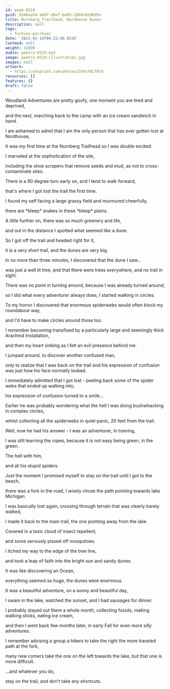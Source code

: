 ```yaml
---
id: poem-0319
guid: 6540aa54-de87-49ef-ba95-280dc6e9695e
title: Nurnberg Trailhead, Nordhouse Dunes
description: null
tags:
  - furkies-purrkies
date: '2021-01-14T04:22:48.024Z'
lastmod: null
weight: 31900
audio: poetry-0319.mp3
image: poetry-0319-illustration.jpg
images: null
artwork:
  - https://unsplash.com/photos/2ShvY8Lf6l0
resources: []
features: {}
draft: false
---
```


Woodland Adventures are pretty goofy, one moment you are tired and deprived,

and the next, marching back to the camp with an ice cream sandwich in hand.

I am ashamed to admit that I am the only person that has ever gotten lost at Nordhouse,

It was my first time at the Nurnberg Trailhead so I was double excited.

I marveled at the sophistication of the site,

including the shoe scrapers that remove seeds and mud, as not to cross-contaminate sites.

There is a 90 degree turn early on, and I tend to walk forward,

that's where I got lost the trail the first time.

I found my self facing a large grassy field and murmured cheerfully,

there are \*bleep\* snakes in these \*bleep\* plains.

A little further on, there was so much greenery and life,

and out in the distance I spotted what seemed like a dune.

So I got off the trail and headed right for it,

it is a very short trail, and the dunes are very big.

In no more than three minutes, I discovered that the dune I saw...

was just a well lit tree, and that there were trees everywhere, and no trail in sight.

There was no point in turning around, because I was already turned around,

so I did what every adventurer always does, I started walking in circles.

To my horror I discovered that enormous spiderwebs would often block my roundabout way,

and I'd have to make circles around those too.

I remember becoming transfixed by a particularly large and seemingly thick Arachnid Installation,

and then my heart sinking as I felt an evil presence behind me.

I jumped around, to discover another confused man,

only to realize that I was back on the trail and his expression of confusion was just how his face normally looked.

I immediately admitted that I got lost - peeling back some of the spider webs that ended up walking into,

his expression of confusion turned to a smile...

Earlier he was probably wondering what the hell I was doing bushwhacking in complex circles,

whilst collecting all the spiderwebs in quiet panic, 20 feet from the trail.

Well, now he had his answer - I was an adventurer, in training,

I was still learning the ropes, because it is not easy being green, in the green.

The hell with him,

and all his stupid spiders.

Just the moment I promised myself to stay on the trail until I got to the beach,

there was a fork in the road, I wisely chose the path pointing towards lake Michigan.

I was basically lost again, crossing through terrain that was clearly barely walked,

I made it back to the main trail, the one pointing away from the lake.

Covered in a toxic cloud of insect repellent,

and some seriously pissed off mosquitoes.

I itched my way to the edge of the tree line,

and took a leap of faith into the bright sun and sandy dunes.

It was like discovering an Ocean,

everything seemed so huge, the dunes were enormous.

It was a beautiful adventure, on a sunny and beautiful day,

I swam in the lake, watched the sunset, and I had sausages for dinner.

I probably stayed out there a whole month, collecting fossils, making walking sticks, eating ice cream,

and then I went back few months later, in early Fall for even more silly adventures.

I remember advising a group a hikers to take the right the more traveled path at the fork,

many new comers take the one on the left towards the lake, but that one is more difficult.

...and whatever you do,

stay on the trail, and don't take any shortcuts.
